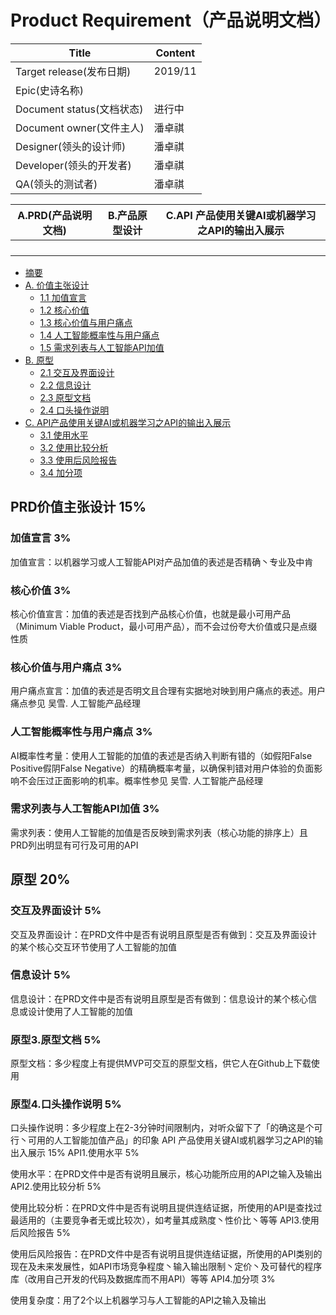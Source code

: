 # Product Requirement（产品说明文档）

| Title                     | Content |
| ------------------------- | ------- |
| Target release(发布日期)  | 2019/11 |
| Epic(史诗名称)            |         |
| Document status(文档状态) | 进行中  |
| Document owner(文件主人)  | 潘卓祺  |
| Designer(领头的设计师)    | 潘卓祺  |
| Developer(领头的开发者)   | 潘卓祺  |
| QA(领头的测试者)          | 潘卓祺  |


| A.PRD(产品说明文档) | B.产品原型设计 | C.API 产品使用关键AI或机器学习之API的输出入展示 |
| ------------------- | -------------- | ----------------------------------------------- |
|                     |                |                                                 |
|                     |                |                                                 |
|                     |                |                                                 |
|                     |                |                                                 |


- [摘要](#摘要)
- [A. 价值主张设计](#价值主张设计)
    - [1.1 加值宣言](#加值宣言)
    - [1.2 核心价值](#核心价值)
    - [1.3 核心价值与用户痛点](#核心价值与用户痛点)
    - [1.4 人工智能概率性与用户痛点](#人工智能概率性与用户痛点)
    - [1.5 需求列表与人工智能API加值](#需求列表与人工智能API加值)
- [B. 原型](#原型)
    - [2.1 交互及界面设计](#交互及界面设计)
    - [2.2 信息设计](#信息设计)
    - [2.3 原型文档](#原型文档)
    - [2.4 口头操作说明](#口头操作说明)
- [C. API产品使用关键AI或机器学习之API的输出入展示](#API产品使用关键AI或机器学习之API的输出入展示)
    - [3.1 使用水平](#使用水平)
    - [3.2 使用比较分析](#使用比较分析)
    - [3.3 使用后风险报告](#使用后风险报告)
    - [3.4 加分项](#加分项)








## PRD价值主张设计 15%

### 加值宣言 3%
加值宣言：以机器学习或人工智能API对产品加值的表述是否精确丶专业及中肯

### 核心价值 3%
核心价值宣言：加值的表述是否找到产品核心价值，也就是最小可用产品（Minimum Viable Product，最小可用产品），而不会过份夸大价值或只是点缀性质

### 核心价值与用户痛点 3%
用户痛点宣言：加值的表述是否明文且合理有实据地对映到用户痛点的表述。用户痛点参见 吴雪. 人工智能产品经理

### 人工智能概率性与用户痛点 3%
AI概率性考量：使用人工智能的加值的表述是否纳入判断有错的（如假阳False Positive假阴False Negative）的精确概率考量，以确保判错对用户体验的负面影响不会压过正面影响的机率。概率性参见 吴雪. 人工智能产品经理

### 需求列表与人工智能API加值 3%
需求列表：使用人工智能的加值是否反映到需求列表（核心功能的排序上）且PRD列出明显有可行及可用的API



## 原型 20%
### 交互及界面设计 5%

交互及界面设计：在PRD文件中是否有说明且原型是否有做到：交互及界面设计的某个核心交互环节使用了人工智能的加值

### 信息设计 5%

信息设计：在PRD文件中是否有说明且原型是否有做到：信息设计的某个核心信息或设计使用了人工智能的加值
### 原型3.原型文档 5%

原型文档：多少程度上有提供MVP可交互的原型文档，供它人在Github上下载使用
### 原型4.口头操作说明 5%

口头操作说明：多少程度上在2-3分钟时间限制内，对听众留下了「的确这是个可行丶可用的人工智能加值产品」的印象
API 产品使用关键AI或机器学习之API的输出入展示 15%
API1.使用水平 5%

使用水平：在PRD文件中是否有说明且展示，核心功能所应用的API之输入及输出
API2.使用比较分析 5%

使用比较分析：在PRD文件中是否有说明且提供连结证据，所使用的API是查找过最适用的（主要竞争者无或比较次），如考量其成熟度丶性价比丶等等
API3.使用后风险报告 5%

使用后风险报告：在PRD文件中是否有说明且提供连结证据，所使用的API类别的现在及未来发展性，如API市场竞争程度丶输入输出限制丶定价丶及可替代的程序库（改用自己开发的代码及数据库而不用API）等等
API4.加分项 3%

使用复杂度：用了2个以上机器学习与人工智能的API之输入及输出